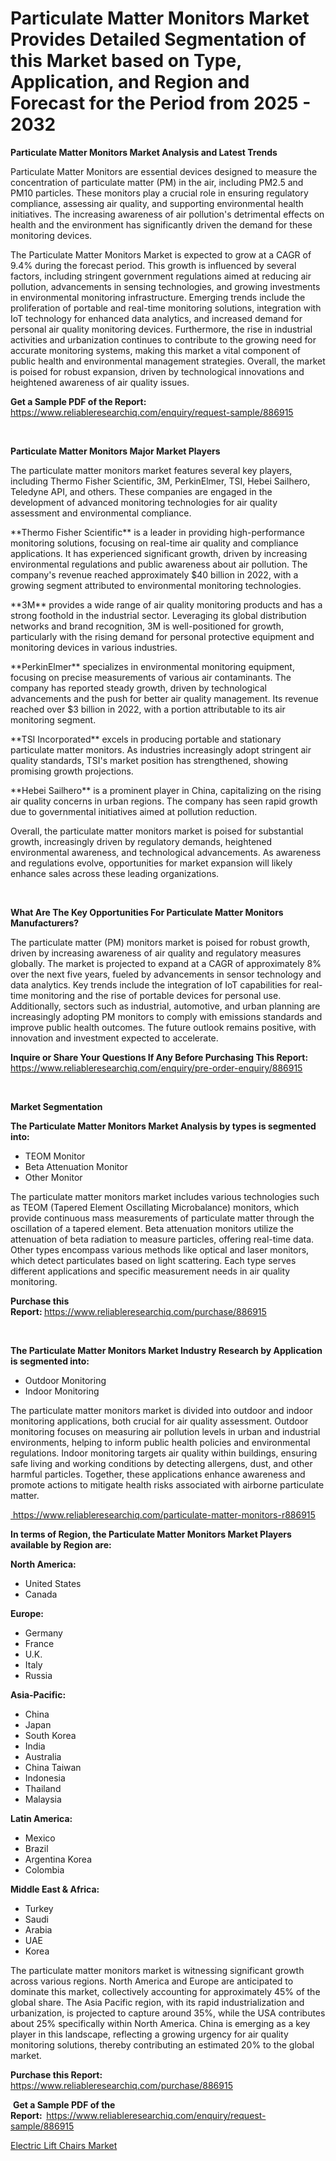 <p><h1>Particulate Matter Monitors Market Provides Detailed Segmentation of this Market based on Type, Application, and Region and Forecast for the Period from 2025 - 2032</h1></p><p><strong>Particulate Matter Monitors Market Analysis and Latest Trends</strong></p>
<p><p>Particulate Matter Monitors are essential devices designed to measure the concentration of particulate matter (PM) in the air, including PM2.5 and PM10 particles. These monitors play a crucial role in ensuring regulatory compliance, assessing air quality, and supporting environmental health initiatives. The increasing awareness of air pollution's detrimental effects on health and the environment has significantly driven the demand for these monitoring devices.</p><p>The Particulate Matter Monitors Market is expected to grow at a CAGR of 9.4% during the forecast period. This growth is influenced by several factors, including stringent government regulations aimed at reducing air pollution, advancements in sensing technologies, and growing investments in environmental monitoring infrastructure. Emerging trends include the proliferation of portable and real-time monitoring solutions, integration with IoT technology for enhanced data analytics, and increased demand for personal air quality monitoring devices. Furthermore, the rise in industrial activities and urbanization continues to contribute to the growing need for accurate monitoring systems, making this market a vital component of public health and environmental management strategies. Overall, the market is poised for robust expansion, driven by technological innovations and heightened awareness of air quality issues.</p></p>
<p><strong>Get a Sample PDF of the Report:&nbsp;</strong> <a href="https://www.reliableresearchiq.com/enquiry/request-sample/886915?utm_campaign=1876&utm_medium=2&utm_source=Github&utm_content=ia&utm_term=17022025&utm_id=particulate-matter-monitors">https://www.reliableresearchiq.com/enquiry/request-sample/886915</a></p>
<p>&nbsp;</p>
<p><strong>Particulate Matter Monitors Major Market Players</strong></p>
<p><p>The particulate matter monitors market features several key players, including Thermo Fisher Scientific, 3M, PerkinElmer, TSI, Hebei Sailhero, Teledyne API, and others. These companies are engaged in the development of advanced monitoring technologies for air quality assessment and environmental compliance.</p><p>**Thermo Fisher Scientific** is a leader in providing high-performance monitoring solutions, focusing on real-time air quality and compliance applications. It has experienced significant growth, driven by increasing environmental regulations and public awareness about air pollution. The company's revenue reached approximately $40 billion in 2022, with a growing segment attributed to environmental monitoring technologies.</p><p>**3M** provides a wide range of air quality monitoring products and has a strong foothold in the industrial sector. Leveraging its global distribution networks and brand recognition, 3M is well-positioned for growth, particularly with the rising demand for personal protective equipment and monitoring devices in various industries.</p><p>**PerkinElmer** specializes in environmental monitoring equipment, focusing on precise measurements of various air contaminants. The company has reported steady growth, driven by technological advancements and the push for better air quality management. Its revenue reached over $3 billion in 2022, with a portion attributable to its air monitoring segment.</p><p>**TSI Incorporated** excels in producing portable and stationary particulate matter monitors. As industries increasingly adopt stringent air quality standards, TSI's market position has strengthened, showing promising growth projections.</p><p>**Hebei Sailhero** is a prominent player in China, capitalizing on the rising air quality concerns in urban regions. The company has seen rapid growth due to governmental initiatives aimed at pollution reduction.</p><p>Overall, the particulate matter monitors market is poised for substantial growth, increasingly driven by regulatory demands, heightened environmental awareness, and technological advancements. As awareness and regulations evolve, opportunities for market expansion will likely enhance sales across these leading organizations.</p></p>
<p>&nbsp;</p>
<p><strong>What Are The Key Opportunities For Particulate Matter Monitors Manufacturers?</strong></p>
<p><p>The particulate matter (PM) monitors market is poised for robust growth, driven by increasing awareness of air quality and regulatory measures globally. The market is projected to expand at a CAGR of approximately 8% over the next five years, fueled by advancements in sensor technology and data analytics. Key trends include the integration of IoT capabilities for real-time monitoring and the rise of portable devices for personal use. Additionally, sectors such as industrial, automotive, and urban planning are increasingly adopting PM monitors to comply with emissions standards and improve public health outcomes. The future outlook remains positive, with innovation and investment expected to accelerate.</p></p>
<p><strong>Inquire or Share Your Questions If Any Before Purchasing This Report:</strong> <a href="https://www.reliableresearchiq.com/enquiry/pre-order-enquiry/886915?utm_campaign=1876&utm_medium=2&utm_source=Github&utm_content=ia&utm_term=17022025&utm_id=particulate-matter-monitors">https://www.reliableresearchiq.com/enquiry/pre-order-enquiry/886915</a></p>
<p>&nbsp;</p>
<p><strong>Market Segmentation</strong></p>
<p><strong>The Particulate Matter Monitors Market Analysis by types is segmented into:</strong></p>
<p><ul><li>TEOM Monitor</li><li>Beta Attenuation Monitor</li><li>Other Monitor</li></ul></p>
<p><p>The particulate matter monitors market includes various technologies such as TEOM (Tapered Element Oscillating Microbalance) monitors, which provide continuous mass measurements of particulate matter through the oscillation of a tapered element. Beta attenuation monitors utilize the attenuation of beta radiation to measure particles, offering real-time data. Other types encompass various methods like optical and laser monitors, which detect particulates based on light scattering. Each type serves different applications and specific measurement needs in air quality monitoring.</p></p>
<p><strong>Purchase this Report:&nbsp;</strong><a href="https://www.reliableresearchiq.com/purchase/886915?utm_campaign=1876&utm_medium=2&utm_source=Github&utm_content=ia&utm_term=17022025&utm_id=particulate-matter-monitors">https://www.reliableresearchiq.com/purchase/886915</a></p>
<p>&nbsp;</p>
<p><strong>The Particulate Matter Monitors Market Industry Research by Application is segmented into:</strong></p>
<p><ul><li>Outdoor Monitoring</li><li>Indoor Monitoring</li></ul></p>
<p><p>The particulate matter monitors market is divided into outdoor and indoor monitoring applications, both crucial for air quality assessment. Outdoor monitoring focuses on measuring air pollution levels in urban and industrial environments, helping to inform public health policies and environmental regulations. Indoor monitoring targets air quality within buildings, ensuring safe living and working conditions by detecting allergens, dust, and other harmful particles. Together, these applications enhance awareness and promote actions to mitigate health risks associated with airborne particulate matter.</p></p>
<p><a href="https://www.reliableresearchiq.com/particulate-matter-monitors-r886915?utm_campaign=1876&utm_medium=2&utm_source=Github&utm_content=ia&utm_term=17022025&utm_id=particulate-matter-monitors">&nbsp;https://www.reliableresearchiq.com/particulate-matter-monitors-r886915</a></p>
<p><strong>In terms of Region, the Particulate Matter Monitors Market Players available by Region are:</strong></p>
<p>
    <p> <strong> North America: </strong>
        <ul>
            <li>United States</li>
            <li>Canada</li>
        </ul>
        </p> 
    <p> <strong> Europe: </strong>
        <ul>
            <li>Germany</li>
            <li>France</li>
            <li>U.K.</li>
            <li>Italy</li>
            <li>Russia</li>
        </ul>
        </p> 
    <p> <strong> Asia-Pacific: </strong>
        <ul>
            <li>China</li>
            <li>Japan</li>
            <li>South Korea</li>
            <li>India</li>
            <li>Australia</li>
            <li>China Taiwan</li>
            <li>Indonesia</li>
            <li>Thailand</li>
            <li>Malaysia</li>
        </ul>
        </p> 
    <p> <strong> Latin America: </strong>
        <ul>
            <li>Mexico</li>
            <li>Brazil</li>
            <li>Argentina Korea</li>
            <li>Colombia</li>
        </ul>
        </p> 
    <p> <strong> Middle East & Africa: </strong>
        <ul>
            <li>Turkey</li>
            <li>Saudi</li>
            <li>Arabia</li>
            <li>UAE</li>
            <li>Korea</li>
        </ul>
    </p>
    </p>
<p><p>The particulate matter monitors market is witnessing significant growth across various regions. North America and Europe are anticipated to dominate this market, collectively accounting for approximately 45% of the global share. The Asia Pacific region, with its rapid industrialization and urbanization, is projected to capture around 35%, while the USA contributes about 25% specifically within North America. China is emerging as a key player in this landscape, reflecting a growing urgency for air quality monitoring solutions, thereby contributing an estimated 20% to the global market.</p></p>
<p><strong>Purchase this Report: </strong><a href="https://www.reliableresearchiq.com/purchase/886915?utm_campaign=1876&utm_medium=2&utm_source=Github&utm_content=ia&utm_term=17022025&utm_id=particulate-matter-monitors">https://www.reliableresearchiq.com/purchase/886915</a></p>
<p>&nbsp;<strong>Get a Sample PDF of the Report:&nbsp;&nbsp;</strong><a href="https://www.reliableresearchiq.com/enquiry/request-sample/886915?utm_campaign=1876&utm_medium=2&utm_source=Github&utm_content=ia&utm_term=17022025&utm_id=particulate-matter-monitors">https://www.reliableresearchiq.com/enquiry/request-sample/886915</a></p>
<p><strong></strong></p>
<p><p><a href="https://github.com/cobinaydin13/Market-Research-Report-List-1/blob/main/electric-lift-chairs-market.md?utm_campaign=1876&utm_medium=2&utm_source=Github&utm_content=ia&utm_term=17022025&utm_id=particulate-matter-monitors">Electric Lift Chairs Market</a></p></p>